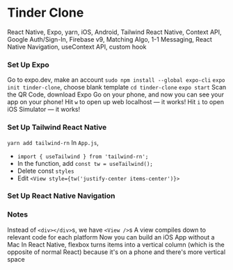 # Tinder Clone

React Native, Expo, yarn, iOS, Android, Tailwind React Native, Context API, Google Auth/Sign-In, Firebase v9, Matching Algo, 1-1 Messaging, React Native Navigation, useContext API, custom hook

### Set Up Expo
Go to expo.dev, make an account
`sudo npm install --global expo-cli`
`expo init tinder-clone`, choose blank template
`cd tinder-clone`
`expo start`
Scan the QR Code, download Expo Go on your phone, and now you can see your app on your phone!
Hit `w` to open up web localhost — it works!
Hit `i` to open iOS Simulator — it works!

### Set Up Tailwind React Native
`yarn add tailwind-rn`
In `App.js`,
- `import { useTailwind } from 'tailwind-rn';`
- In the function, add `const tw = useTailwind();`
- Delete const `styles`
- Edit `<View style={tw('justify-center items-center')}>`

### Set Up React Native Navigation


### Notes
Instead of `<div></div>`s, we have `<View />`s
A view compiles down to relevant code for each platform
Now you can build an iOS App without a Mac
In React Native, flexbox turns items into a vertical column (which is the opposite of normal React) because it's on a phone and there's more vertical space
